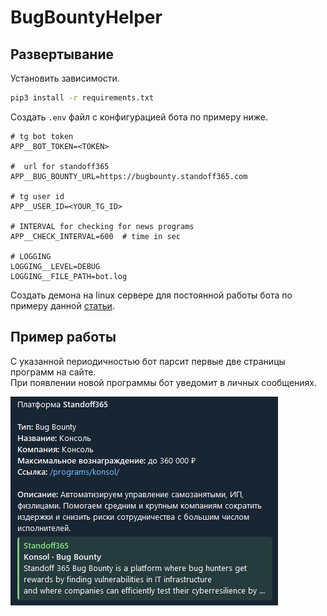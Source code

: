 # BugBountyHelper
## Развертывание

Установить зависимости.
```bash
pip3 install -r requirements.txt
```

Создать `.env` файл с конфигурацией бота по примеру ниже.
```.env
# tg bot token
APP__BOT_TOKEN=<TOKEN>

#  url for standoff365
APP__BUG_BOUNTY_URL=https://bugbounty.standoff365.com

# tg user id
APP__USER_ID=<YOUR_TG_ID>

# INTERVAL for checking for news programs
APP__CHECK_INTERVAL=600  # time in sec

# LOGGING
LOGGING__LEVEL=DEBUG
LOGGING__FILE_PATH=bot.log
```

Создать демона на linux сервере для постоянной работы бота по примеру данной [статьи](https://thecode.media/systemctl).


## Пример работы

С указанной периодичностью бот парсит первые две страницы программ на сайте.  
При появлении новой программы бот уведомит в личных сообщениях.  

![alt text](image.png)
